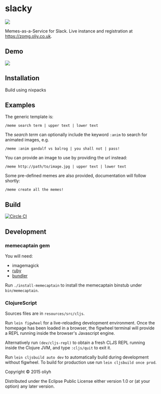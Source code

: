 # slacky

![](resources/public/images/slacky-logo.png?raw=true)

Memes-as-a-Service for Slack. Live instance and registration at https://zomg.oliy.co.uk.

## Demo

![](resources/public/images/memes-on-slack.gif?raw=true)

## Installation

Build using nixpacks

## Examples

The generic template is:

`/meme search term | upper text | lower text`

The _search term_ can optionally include the keyword `:anim` to search for animated images, e.g.

`/meme :anim gandalf vs balrog | you shall not | pass!`

You can provide an image to use by providing the url instead:

`/meme http://path/to/image.jpg | upper text | lower text`

Some pre-defined memes are also provided, documentation will follow shortly:

`/meme create all the memes!`

## Build
[![Circle CI](https://circleci.com/gh/oliyh/slacky.svg?style=svg)](https://circleci.com/gh/oliyh/slacky)

## Development

### memecaptain gem

You will need:
- imagemagick
- [ruby](https://github.com/rbenv/rbenv)
- [bundler](https://bundler.io/)

Run `./install-memecaptain` to install the memecaptain binstub under `bin/memecaptain`.

### ClojureScript

Sources files are in `resources/src/cljs`.

Run `lein figwheel` for a live-reloading development environment. Once the homepage has been loaded
in a browser, the figwheel terminal will provide a REPL running inside the browser's Javascript engine.

Alternatively run `(dev/cljs-repl)` to obtain a fresh CLJS REPL running inside the Clojure JVM, and type `:cljs/quit` to exit it.

Run `lein cljsbuild auto dev` to automatically build during development without figwheel.
To build for production use run `lein cljsbuild once prod`.

Copyright © 2015  oliyh

Distributed under the Eclipse Public License either version 1.0 or (at
your option) any later version.
